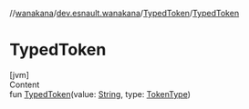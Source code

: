 //[wanakana](../../index.md)/[dev.esnault.wanakana](../index.md)/[TypedToken](index.md)/[TypedToken](-typed-token.md)



# TypedToken  
[jvm]  
Content  
fun [TypedToken](-typed-token.md)(value: [String](https://kotlinlang.org/api/latest/jvm/stdlib/kotlin/-string/index.html), type: [TokenType](../-token-type/index.md))  



